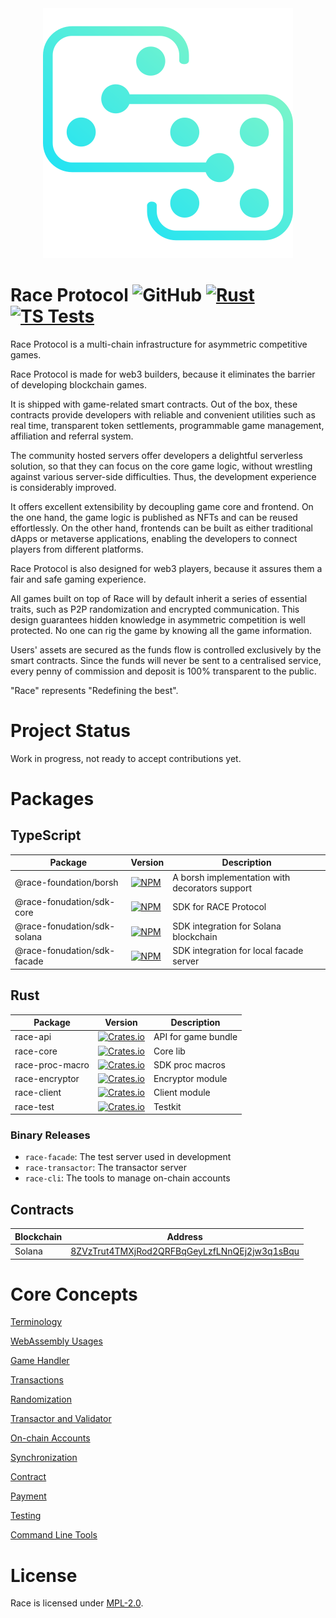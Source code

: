<div align="center">
  <img src="assets/logo.svg"/>
</div>

# Race Protocol ![GitHub](https://img.shields.io/github/license/RACE-Game/race) [![Rust](https://github.com/RACE-Game/race/actions/workflows/rust.yml/badge.svg)](https://github.com/RACE-Game/race/actions/workflows/rust.yml) [![TS Tests](https://github.com/RACE-Game/race/actions/workflows/typescript.yml/badge.svg)](https://github.com/RACE-Game/race/actions/workflows/typescript.yml)

Race Protocol is a multi-chain infrastructure for asymmetric competitive games.

Race Protocol is made for web3 builders, because it eliminates the barrier of developing blockchain games.

It is shipped with game-related smart contracts. Out of the box, these contracts provide developers with reliable and convenient utilities such as real time, transparent token settlements, programmable game management, affiliation and referral system.

The community hosted servers offer developers a delightful serverless solution, so that they can focus on the core game logic, without wrestling against various server-side difficulties. Thus, the development experience is considerably improved.

It offers excellent extensibility by decoupling game core and frontend. On the one hand, the game logic is published as NFTs and can be reused effortlessly. On the other hand, frontends can be built as either traditional dApps or metaverse applications, enabling the developers to connect players from different platforms.

Race Protocol is also designed for web3 players, because it assures them a fair and safe gaming experience.

All games built on top of Race will by default inherit a series of essential traits, such as P2P randomization and encrypted communication. This design guarantees hidden knowledge in asymmetric competition is well protected. No one can rig the game by knowing all the game information.

Users' assets are secured as the funds flow is controlled exclusively by the smart contracts. Since the funds will never be sent  to a centralised service, every penny of commission and deposit is 100% transparent to the public.

"Race" represents "Redefining the best".

# Project Status

Work in progress, not ready to accept contributions yet.

# Packages

## TypeScript

| Package                     | Version                                                                                                                              | Description                                    |
|-----------------------------|--------------------------------------------------------------------------------------------------------------------------------------|------------------------------------------------|
| @race-foundation/borsh      | [![NPM](https://img.shields.io/npm/v/@race-foundation/borsh?logo=npm)](https://www.npmjs.com/package/@race-foundation/borsh)         | A borsh implementation with decorators support |
| @race-fonudation/sdk-core   | [![NPM](https://img.shields.io/npm/v/@race-foundation/sdk-core?logo=npm)](https://www.npmjs.com/package/@race-foundation/sdk-core)   | SDK for RACE Protocol                          |
| @race-fonudation/sdk-solana | [![NPM](https://img.shields.io/npm/v/@race-foundation/sdk-core?logo=npm)](https://www.npmjs.com/package/@race-foundation/sdk-solana) | SDK integration for Solana blockchain          |
| @race-fonudation/sdk-facade | [![NPM](https://img.shields.io/npm/v/@race-foundation/sdk-core?logo=npm)](https://www.npmjs.com/package/@race-foundation/sdk-facade) | SDK integration for local facade server        |

## Rust

| Package         | Version                                                                                                             | Description         |
|-----------------|---------------------------------------------------------------------------------------------------------------------|---------------------|
| race-api        | [![Crates.io](https://img.shields.io/crates/v/race-api?logo=rust)](https://crates.io/crates/race-api)               | API for game bundle |
| race-core       | [![Crates.io](https://img.shields.io/crates/v/race-core?logo=rust)](https://crates.io/crates/race-core)             | Core lib            |
| race-proc-macro | [![Crates.io](https://img.shields.io/crates/v/race-proc-macro?logo=rust)](https://crates.io/crates/race-proc-macro) | SDK proc macros     |
| race-encryptor  | [![Crates.io](https://img.shields.io/crates/v/race-encryptor?logo=rust)](https://crates.io/crates/race-encryptor)   | Encryptor module    |
| race-client     | [![Crates.io](https://img.shields.io/crates/v/race-client?logo=rust)](https://crates.io/crates/race-client)         | Client module       |
| race-test       | [![Crates.io](https://img.shields.io/crates/v/race-test?logo=rust)](https://crates.io/crates/race-test)             | Testkit             |

### Binary Releases

- `race-facade`: The test server used in development
- `race-transactor`: The transactor server
- `race-cli`: The tools to manage on-chain accounts

## Contracts

| Blockchain | Address                                                                                                                 |
|------------|-------------------------------------------------------------------------------------------------------------------------|
| Solana     | [8ZVzTrut4TMXjRod2QRFBqGeyLzfLNnQEj2jw3q1sBqu](https://solscan.io/account/8ZVzTrut4TMXjRod2QRFBqGeyLzfLNnQEj2jw3q1sBqu) |

# Core Concepts

[Terminology](docs/terminology.md)

[WebAssembly Usages](docs/web-assembly-usages.md)

[Game Handler](docs/game-handler.md)

[Transactions](docs/transactions.md)

[Randomization](docs/randomization.md)

[Transactor and Validator](docs/transactor-and-validator.md)

[On-chain Accounts](docs/on-chain-accounts.md)

[Synchronization](docs/synchronization.md)

[Contract](docs/contract.md)

[Payment](docs/payment.md)

[Testing](docs/testing.md)

[Command Line Tools](docs/command-line.md)

# License

Race is licensed under [MPL-2.0](./LICENSE).
